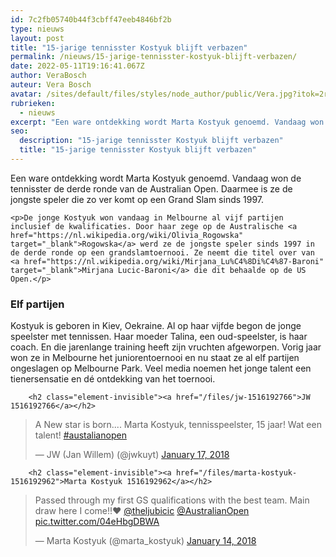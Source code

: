 ```yaml
---
id: 7c2fb05740b44f3cbff47eeb4846bf2b
type: nieuws
layout: post
title: "15-jarige tennisster Kostyuk blijft verbazen"
permalink: /nieuws/15-jarige-tennisster-kostyuk-blijft-verbazen/
date: 2022-05-11T19:16:41.067Z
author: VeraBosch
auteur: Vera Bosch
avatar: /sites/default/files/styles/node_author/public/Vera.jpg?itok=2rBVlrSc
rubrieken:
  - nieuws
excerpt: "Een ware ontdekking wordt Marta Kostyuk genoemd. Vandaag won de tennisster de derde ronde van de Australian Open. Daarmee is ze de jongste speler die zo ver komt op een Grand Slam sinds 1997.   "
seo:
  description: "15-jarige tennisster Kostyuk blijft verbazen"
  title: "15-jarige tennisster Kostyuk blijft verbazen"
---
```

Een ware ontdekking wordt Marta Kostyuk genoemd. Vandaag won de tennisster de derde ronde van de Australian Open. Daarmee is ze de jongste speler die zo ver komt op een Grand Slam sinds 1997.   

    <p>De jonge Kostyuk won vandaag in Melbourne al vijf partijen inclusief de kwalificaties. Door haar zege op de Australische <a href="https://nl.wikipedia.org/wiki/Olivia_Rogowska" target="_blank">Rogowska</a> werd ze de jongste speler sinds 1997 in de derde ronde op een grandslamtoernooi. Ze neemt die titel over van <a href="https://nl.wikipedia.org/wiki/Mirjana_Lu%C4%8Di%C4%87-Baroni" target="_blank">Mirjana Lucic-Baroni</a> die dit behaalde op de US Open.</p>
<h3>Elf partijen</h3>
<p>Kostyuk is geboren in Kiev, Oekraine. Al op haar vijfde begon de jonge speelster met tennissen. Haar moeder Talina, een oud-speelster, is haar coach. En die jarenlange training heeft zijn vruchten afgeworpen. Vorig jaar won ze in Melbourne het juniorentoernooi en nu staat ze al elf partijen ongeslagen op Melbourne Park. Veel media noemen het jonge talent een tienersensatie en dé ontdekking van het toernooi.</p>
<p><div class="media media-element-container media-default"><div id="file-420822" class="file file-document file-text-oembed">

        <h2 class="element-invisible"><a href="/files/jw-1516192766">JW 1516192766</a></h2>
    
  
  <div class="content">
    
<blockquote class="twitter-tweet" data-width="550"><p lang="nl" dir="ltr">A New star is born.... Marta Kostyuk, tennisspeelster, 15 jaar! Wat een talent! <a href="https://twitter.com/hashtag/austalianopen?src=hash&amp;ref_src=twsrc%5Etfw">#austalianopen</a></p>&mdash; JW (Jan Willem) (@jwkuyt) <a href="https://twitter.com/jwkuyt/status/953604698703048704?ref_src=twsrc%5Etfw">January 17, 2018</a></blockquote>
<script async="" src="https://platform.twitter.com/widgets.js" charset="utf-8"></script>
  </div>

  
</div>
</div>
<p><div class="media media-element-container media-default"><div id="file-420823" class="file file-document file-text-oembed">

        <h2 class="element-invisible"><a href="/files/marta-kostyuk-1516192962">Marta Kostyuk 1516192962</a></h2>
    
  
  <div class="content">
    
<blockquote class="twitter-tweet" data-width="550"><p lang="en" dir="ltr">Passed through my first GS qualifications with the best team. Main draw here I come!!❤️ <a href="https://twitter.com/theljubicic?ref_src=twsrc%5Etfw">@theljubicic</a> <a href="https://twitter.com/AustralianOpen?ref_src=twsrc%5Etfw">@AustralianOpen</a> <a href="https://t.co/04eHbgDBWA">pic.twitter.com/04eHbgDBWA</a></p>&mdash; Marta Kostyuk (@marta_kostyuk) <a href="https://twitter.com/marta_kostyuk/status/952454174507069440?ref_src=twsrc%5Etfw">January 14, 2018</a></blockquote>
<script async="" src="https://platform.twitter.com/widgets.js" charset="utf-8"></script>
  </div>

  
</div>
</div>
<p> </p>  
